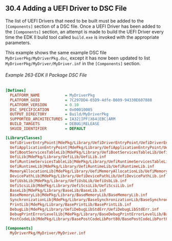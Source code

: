 <!--- @file
  30.4 Adding a UEFI Driver to DSC File

  Copyright (c) 2012-2018, Intel Corporation. All rights reserved.<BR>

  Redistribution and use in source (original document form) and 'compiled'
  forms (converted to PDF, epub, HTML and other formats) with or without
  modification, are permitted provided that the following conditions are met:

  1) Redistributions of source code (original document form) must retain the
     above copyright notice, this list of conditions and the following
     disclaimer as the first lines of this file unmodified.

  2) Redistributions in compiled form (transformed to other DTDs, converted to
     PDF, epub, HTML and other formats) must reproduce the above copyright
     notice, this list of conditions and the following disclaimer in the
     documentation and/or other materials provided with the distribution.

  THIS DOCUMENTATION IS PROVIDED BY TIANOCORE PROJECT "AS IS" AND ANY EXPRESS OR
  IMPLIED WARRANTIES, INCLUDING, BUT NOT LIMITED TO, THE IMPLIED WARRANTIES OF
  MERCHANTABILITY AND FITNESS FOR A PARTICULAR PURPOSE ARE DISCLAIMED. IN NO
  EVENT SHALL TIANOCORE PROJECT  BE LIABLE FOR ANY DIRECT, INDIRECT, INCIDENTAL,
  SPECIAL, EXEMPLARY, OR CONSEQUENTIAL DAMAGES (INCLUDING, BUT NOT LIMITED TO,
  PROCUREMENT OF SUBSTITUTE GOODS OR SERVICES; LOSS OF USE, DATA, OR PROFITS;
  OR BUSINESS INTERRUPTION) HOWEVER CAUSED AND ON ANY THEORY OF LIABILITY,
  WHETHER IN CONTRACT, STRICT LIABILITY, OR TORT (INCLUDING NEGLIGENCE OR
  OTHERWISE) ARISING IN ANY WAY OUT OF THE USE OF THIS DOCUMENTATION, EVEN IF
  ADVISED OF THE POSSIBILITY OF SUCH DAMAGE.

-->

## 30.4 Adding a UEFI Driver to DSC File

The list of UEFI Drivers that need to be built must be added to the
`[Components]` section of a DSC file. Once a UEFI Driver has been added to the
`[Components]` section, an attempt is made to build the UEFI Driver every time
the EDK II build tool called `build.exe` is invoked with the appropriate
parameters.

This example shows the same example DSC file `MyDriverPkg/MyDriverPkg.dsc`,
except it has now been updated to list `MyDriverPkg/MyDriver/MyDriver.inf` in
the `[Components]` section.

###### Example 263-EDK II Package DSC File

```ini
[Defines]
  PLATFORM_NAME           = MyDriverPkg
  PLATFORM_GUID           = 7C297DD4-65D9-4dfe-B609-94330E607888
  PLATFORM_VERSION        = 0.10
  DSC_SPECIFICATION       = 0x00010005
  OUTPUT_DIRECTORY        = Build/MyDriverPkg
  SUPPORTED_ARCHITECTURES = IA32|IPF|X64|EBC|ARM
  BUILD_TARGETS           = DEBUG|RELEASE
  SKUID_IDENTIFIER        = DEFAULT

[LibraryClasses]
  UefiDriverEntryPoint|MdePkg/Library/UefiDriverEntryPoint/UefiDriverEntryPoint.inf
  UefiApplicationEntryPoint|MdePkg/Library/UefiApplicationEntryPoint/UefiApplicationEntryPoint.inf
  UefiBootServicesTableLib|MdePkg/Library/UefiBootServicesTableLib/UefiBootServicesTableLib.inf
  UefiLib|MdePkg/Library/UefiLib/UefiLib.inf
  UefiRuntimeServicesTableLib|MdePkg/Library/UefiRuntimeServicesTableLib/UefiRuntimeServicesTableLib.inf
  UefiRuntimeLib|MdePkg/Library/UefiRuntimeLib/UefiRuntimeLib.inf
  MemoryAllocationLib|MdePkg/Library/UefiMemoryAllocationLib/UefiMemoryAllocationLib.inf
  DevicePathLib|MdePkg/Library/UefiDevicePathLib/UefiDevicePathLib.inf
  UefiUsbLib|MdePkg/Library/UefiUsbLib/UefiUsbLib.inf
  UefiScsiLib|MdePkg/Library/UefiScsiLib/UefiScsiLib.inf
  BaseLib|MdePkg/Library/BaseLib/BaseLib.inf
  BaseMemoryLib|MdePkg/Library/BaseMemoryLib/BaseMemoryLib.inf
  SynchronizationLib|MdePkg/Library/BaseSynchronizationLib/BaseSynchronizationLib.inf
  PrintLib|MdePkg/Library/BasePrintLib/BasePrintLib.inf
  DebugLib|MdePkg/Library/UefiDebugLibStdErr/UefiDebugLibStdErr.inf
  DebugPrintErrorLevelLib|MdePkg/Library/BaseDebugPrintErrorLevelLib/BaseDebugPrintErrorLevelLib.inf
  PostCodeLib|MdePkg/Library/BasePostCodeLibPort80/BasePostCodeLibPort80.inf PcdLib|MdePkg/Library/BasePcdLibNull/BasePcdLibNull.inf

[Components]
  MyDriverPkg/MyDriver/MyDriver.inf
```
